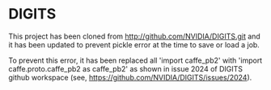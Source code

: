 # DIGITS

This project has been cloned from http://github.com/NVIDIA/DIGITS.git and it has been updated to prevent pickle error at the time to save or load a job.

To prevent this error, it has been replaced all 'import caffe_pb2' with 'import caffe.proto.caffe_pb2 as caffe_pb2' as shown in issue 2024 of DIGITS github workspace (see, https://github.com/NVIDIA/DIGITS/issues/2024).
